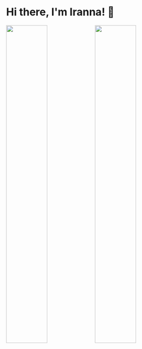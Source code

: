 # Hi there, I'm Iranna! 👋

<img align="left" width="47%" src="https://github-readme-stats.vercel.app/api?username=iranna22&show_icons=true&theme=radical" />

<img align="left" width="47%" src="https://github-readme-stats.vercel.app/api/top-langs/?username=iranna22&layout=compact" />

